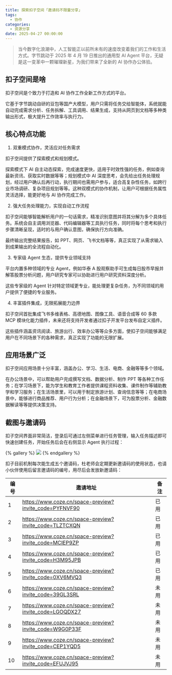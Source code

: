 ```yaml
---
title: 探索扣子空间「邀请码不限量分享」
tags:
  - 协作
categories:
  - 资源分享
date: 2025-04-27 00:00:00
---
```


> 当今数字化浪潮中，人工智能正以前所未有的速度改变着我们的工作和生活方式。字节跳动于 2025 年 4 月 19 日推出的通用型 AI Agent 平台，无疑是这一变革中一颗璀璨新星，为我们带来了全新的 AI 协作办公体验。

<!-- more -->

## 扣子空间是啥

扣子空间是个致力于打造和 AI 协作工作全新工作方式的平台。

它基于字节跳动自研的豆包等国产大模型，用户只需将任务交给智能体，系统就能自动完成需求分析、任务拆解、工具调用、结果生成，支持从网页到文档等多种类输出形式，极大提升工作效率与执行力。

## 核心特点功能

1. 双重模式协作，灵活应对任务需求

扣子空间提供了探索模式和规划模式。

探索模式下 AI 自主动态探索，完成速度更快，适用于时效性强的任务，例如查询最新资讯、获取实时数据等等；规划模式中 AI 深度思考，会先给出任务处理规划，经过用户确认后再行动，执行期间也需用户参与，适合高复杂性任务，如跨行业市场调研、复杂项目规划等等。这种双模式的协作机制，让用户可根据任务属性灵活选择，能更好地与 AI 协作完成工作。

2. 强大任务处理能力，实现自动工作流程

扣子空间能够智能解析用户的一句话需求，精准识别意图并将其分解为多个具体任务。系统会自主调用浏览器、代码编辑器等工具执行任务，同时将每个思考和执行步骤清晰呈现，适时的与用户确认意图，确保执行方向准确。

最终输出完整结果报告，如 PPT、网页、飞书文档等等，真正实现了从需求输入到成果输出的全流程自动化。

3. 专家级 Agent 生态，提供专业领域支持

平台内置多种领域的专业 Agent，例如华泰 A 股观察助手可生成每日股市早报并解答股票分析问题，用户研究专家可以协助进行用户研究资料深度分析。

这些专家级的 Agent 针对特定领域更专业，能处理更复杂任务，为不同领域的用户提供了便捷的专业服务。

4. 丰富插件集成，无限拓展能力边界

扣子空间首批集成飞书多维表格、高德地图、图像工具、语音合成等 60 多款 MCP 模块化能力插件，未来还将支持开发者通过扣子开发平台发布自定义插件。

这些插件涵盖资讯阅读、旅游出行、效率办公等等众多方面，使扣子空间能够满足用户在不同场景下的各种需求，真正实现了功能的无限扩展。

## 应用场景广泛

扣子空间应用场景十分丰富，涵盖办公、学习、生活、电商、金融等等多个领域。

在办公场景中，可以帮助用户完成撰写文档、数据分析、制作 PPT 等各种工作任务；在学习场景下，能为学生和教育工作者提供课程资料收集、课件制作等辅助教学和学习服务；在生活场景里，可以用于制定旅游计划、查询信息等等；在电商场景中，能够进行商品推荐、用户行为分析；在金融场景下，可为股票分析、金融数据解读等等提供决策支持。

## 截图与邀请码

扣子空间界面非常简洁，登录后可通过左侧菜单进行任务管理，输入任务描述即可快速创建任务，开始任务后会在右侧显示 Agent 执行过程：

{% gallery %}
![](https://cdn.dusays.com/2025/04/823-1.jpg)
{% endgallery %}

扣子目前机制每次能生成五个邀请码，杜老师会定期更新邀请码的使用状态，也请小伙伴使用后留言邀请码的编号，用尽后会发放新邀请码：

| 编号 | 邀请地址 | 备注 |
| - | - | - |
| 1 | https://www.coze.cn/space-preview?invite_code=PYFNVF90 | 已用 |
| 2 | https://www.coze.cn/space-preview?invite_code=TLZTCXQN | 已用 |
| 3 | https://www.coze.cn/space-preview?invite_code=MCIEP9ZP | 已用 |
| 4 | https://www.coze.cn/space-preview?invite_code=H3M95JPB | 已用 |
| 5 | https://www.coze.cn/space-preview?invite_code=0XV6MVQ3 | 已用 |
| 6 | https://www.coze.cn/space-preview?invite_code=39GL3SRL | 未用 |
| 7 | https://www.coze.cn/space-preview?invite_code=LGOQDX27 | 未用 |
| 8 | https://www.coze.cn/space-preview?invite_code=W9G0P33F | 未用 |
| 9 | https://www.coze.cn/space-preview?invite_code=CEP1YQD5 | 未用 |
| 10 | https://www.coze.cn/space-preview?invite_code=EFUJVJ95 | 未用 |